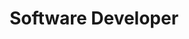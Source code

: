---
name: Conor Lydon
title: Software Developer
twitter: 
linkedin: lydonc
1bgpic: /images/bg/photo5.jpg
pic: /images/team/Conor.jpg
text: >
  Conor Lydon is an Associate Software Developer at the Penn Medicine Center for Health Care Innovation. His role includes advancing the Way To Health platform with quality features and robust architecture. Prior to joining the team, Conor received his Bachelor's of Science majoring in Computer Science at Wentworth Institute of Technology in Boston, MA. <br/><br/><br/>
group: Engineering
---